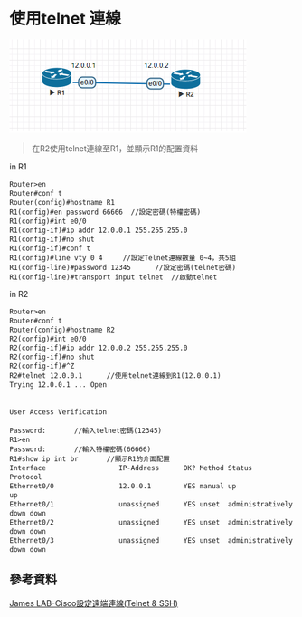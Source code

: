 # 使用telnet 連線
![](https://github.com/oxolll/Linux/blob/%E8%A8%88%E7%AE%97%E6%A9%9F%E7%B6%B2%E8%B7%AF/%E5%AF%A6%E4%BD%9C%E6%B8%AC%E8%A9%A6/telnet.png)

> 在R2使用telnet連線至R1，並顯示R1的配置資料

in R1
```
Router>en
Router#conf t
Router(config)#hostname R1
R1(config)#en password 66666  //設定密碼(特權密碼)
R1(config)#int e0/0
R1(config-if)#ip addr 12.0.0.1 255.255.255.0
R1(config-if)#no shut
R1(config-if)#conf t
R1(config)#line vty 0 4     //設定Telnet連線數量 0~4，共5組
R1(config-line)#password 12345      //設定密碼(telnet密碼)
R1(config-line)#transport input telnet  //啟動telnet

```

in R2
```
Router>en
Router#conf t
Router(config)#hostname R2
R2(config)#int e0/0
R2(config-if)#ip addr 12.0.0.2 255.255.255.0
R2(config-if)#no shut
R2(config-if)#^Z
R2#telnet 12.0.0.1      //使用telnet連線到R1(12.0.0.1)
Trying 12.0.0.1 ... Open


User Access Verification

Password:       //輸入telnet密碼(12345)
R1>en
Password:       //輸入特權密碼(66666)
R1#show ip int br       //顯示R1的介面配置
Interface                  IP-Address      OK? Method Status                Protocol
Ethernet0/0                12.0.0.1        YES manual up                    up  
Ethernet0/1                unassigned      YES unset  administratively down down
Ethernet0/2                unassigned      YES unset  administratively down down
Ethernet0/3                unassigned      YES unset  administratively down down

```

## 參考資料
[James LAB-Cisco設定遠端連線(Telnet & SSH)](http://www.james-tw.com/cisco/cisco-she-ding-yuan-duan-lian-xian-telnet-ssh)